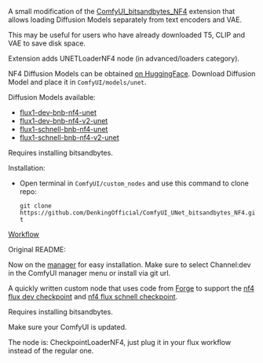 A small modification of the [ComfyUI_bitsandbytes_NF4](https://github.com/comfyanonymous/ComfyUI_bitsandbytes_NF4) extension that allows loading Diffusion Models separately from text encoders and VAE.

This may be useful for users who have already downloaded T5, CLIP and VAE to save disk space.

Extension adds UNETLoaderNF4 node (in advanced/loaders category).

NF4 Diffusion Models can be obtained [on HuggingFace](https://huggingface.co/duuuuuuuden/flux1-nf4-unet). Download Diffusion Model and place it in `ComfyUI/models/unet`.

Diffusion Models available:
* [flux1-dev-bnb-nf4-unet](https://huggingface.co/duuuuuuuden/flux1-nf4-unet/blob/main/flux1-dev-bnb-nf4-unet.safetensors)
* [flux1-dev-bnb-nf4-v2-unet](https://huggingface.co/duuuuuuuden/flux1-nf4-unet/blob/main/flux1-dev-bnb-nf4-v2-unet.safetensors)
* [flux1-schnell-bnb-nf4-unet](https://huggingface.co/duuuuuuuden/flux1-nf4-unet/blob/main/flux1-schnell-bnb-nf4-unet.safetensors)
* [flux1-schnell-bnb-nf4-v2-unet](https://huggingface.co/duuuuuuuden/flux1-nf4-unet/blob/main/flux1-schnell-bnb-nf4-v2-unet.safetensors)

Requires installing bitsandbytes.

Installation:

* Open terminal in `ComfyUI/custom_nodes` and use this command to clone repo:

    ```git clone https://github.com/DenkingOfficial/ComfyUI_UNet_bitsandbytes_NF4.git```

[Workflow](https://files.catbox.moe/d5ov4n.png)

Original README:

Now on the [manager](https://github.com/ltdrdata/ComfyUI-Manager) for easy installation. Make sure to select Channel:dev in the ComfyUI manager menu or install via git url.

A quickly written custom node that uses code from [Forge](https://github.com/lllyasviel/stable-diffusion-webui-forge) to support the [nf4 flux dev checkpoint](https://huggingface.co/lllyasviel/flux1-dev-bnb-nf4/blob/main/flux1-dev-bnb-nf4.safetensors) and [nf4 flux schnell checkpoint](https://huggingface.co/silveroxides/flux1-nf4-weights/blob/main/flux1-schnell-bnb-nf4.safetensors).

Requires installing bitsandbytes.

Make sure your ComfyUI is updated.

The node is: CheckpointLoaderNF4, just plug it in your flux workflow instead of the regular one.
